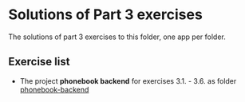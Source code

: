 # Solutions of Part 3 exercises

The solutions of part 3 exercises to this folder, one app per folder.

## Exercise list

- The project **phonebook backend** for exercises 3.1. - 3.6. as folder [phonebook-backend](./phonebook-backend/)

